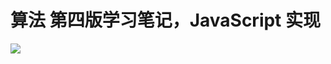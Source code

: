<!--
 * @Author: hucheng
 * @Date: 2019-12-31 08:31:41
 * @Description: here is des
 -->

# 算法 第四版学习笔记，JavaScript 实现

![](https://pic3.zhimg.com/c783f4d1645a1fc5566c25da21da61ce_b.jpg)
